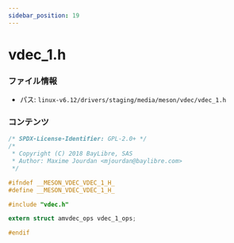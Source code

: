 ```yaml
---
sidebar_position: 19
---
```

# vdec_1.h

### ファイル情報

- パス: `linux-v6.12/drivers/staging/media/meson/vdec/vdec_1.h`

### コンテンツ

```h
/* SPDX-License-Identifier: GPL-2.0+ */
/*
 * Copyright (C) 2018 BayLibre, SAS
 * Author: Maxime Jourdan <mjourdan@baylibre.com>
 */

#ifndef __MESON_VDEC_VDEC_1_H_
#define __MESON_VDEC_VDEC_1_H_

#include "vdec.h"

extern struct amvdec_ops vdec_1_ops;

#endif

```
